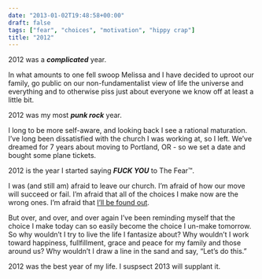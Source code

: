 ```yaml
---
date: "2013-01-02T19:48:58+00:00"
draft: false
tags: ["fear", "choices", "motivation", "hippy crap"]
title: "2012"
---
```

2012 was a ***complicated*** year.

In what amounts to one fell swoop Melissa and I have decided to uproot our family, go public on our non-fundamentalist view of life the universe and everything and to otherwise piss just about everyone we know off at least a little bit.

2012 was my most ***punk rock*** year.

I long to be more self-aware, and looking back I see a rational maturation. I’ve long been dissatisfied with the church I was working at, so I left. We’ve dreamed for 7 years about moving to Portland, OR - so we set a date and bought some plane tickets. 

2012 is the year I started saying ***FUCK YOU*** to The Fear™.

I was (and still am) afraid to leave our church. I’m afraid of how our move will succeed or fail. I’m afraid that all of the choices I make now are the wrong ones. I’m afraid that [I’ll be found out](http://en.wikipedia.org/wiki/Impostor_syndrome).

But over, and over, and over again I’ve been reminding myself that the choice I make today can so easily become the choice I un-make tomorrow. So why wouldn’t I try to live the life I fantasize about? Why wouldn’t I work toward happiness, fullfillment, grace and peace for my family and those around us? Why wouldn’t I draw a line in the sand and say, “Let’s do this.”

2012 was the best year of my life. I suspsect 2013 will supplant it.